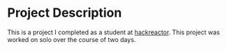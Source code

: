 # Project Description
This is a project I completed as a student at [hackreactor](http://hackreactor.com). This project was worked on solo over the course of two days.
